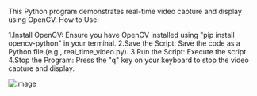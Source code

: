This Python program demonstrates real-time video capture and display using OpenCV. 
How to Use:

1.Install OpenCV: Ensure you have OpenCV installed using "pip install opencv-python" in your terminal.
2.Save the Script: Save the code as a Python file (e.g., real_time_video.py).
3.Run the Script: Execute the script.
4.Stop the Program: Press the "q" key on your keyboard to stop the video capture and display.







![image](https://github.com/Snekaparthiban/Realtime-Video-Streaming-with-OpenCV/assets/144410590/8a99382e-98eb-4272-9468-e02831a33e6b)
